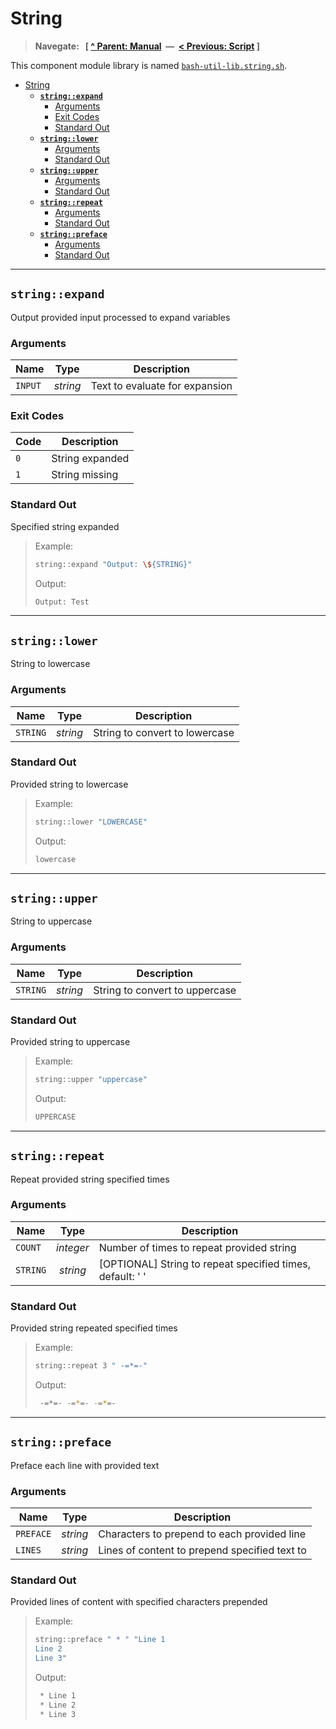 # String

> **Navegate: &nbsp; [ [^ Parent: Manual](../MANUAL.md) &nbsp;&mdash;&nbsp; [< Previous: Script](../script/README.md) ]**


This component module library is named [`bash-util-lib.string.sh`](../../src/bash-util-lib.string.sh).

- [String](#string)
  - [**`string::expand`**](#stringexpand)
    - [Arguments](#arguments)
    - [Exit Codes](#exit-codes)
    - [Standard Out](#standard-out)
  - [**`string::lower`**](#stringlower)
    - [Arguments](#arguments-1)
    - [Standard Out](#standard-out-1)
  - [**`string::upper`**](#stringupper)
    - [Arguments](#arguments-2)
    - [Standard Out](#standard-out-2)
  - [**`string::repeat`**](#stringrepeat)
    - [Arguments](#arguments-3)
    - [Standard Out](#standard-out-3)
  - [**`string::preface`**](#stringpreface)
    - [Arguments](#arguments-4)
    - [Standard Out](#standard-out-4)

---


## **`string::expand`**

Output provided input processed to expand variables

### Arguments

| Name    | Type     | Description                    |
| ------- | :------: | ------------------------------ |
| `INPUT` | _string_ | Text to evaluate for expansion |

### Exit Codes

| Code | Description     |
| ---- | --------------- |
| `0`  | String expanded |
| `1`  | String missing  |

### Standard Out

Specified string expanded

> Example:
>
> ```bash
> string::expand "Output: \${STRING}"
> ```
>
> Output:
>
> ```bash
> Output: Test
> ```

---


## **`string::lower`**

String to lowercase

### Arguments

| Name     | Type     | Description                    |
| -------- | :------: | ------------------------------ |
| `STRING` | _string_ | String to convert to lowercase |

### Standard Out

Provided string to lowercase

> Example:
>
> ```bash
> string::lower "LOWERCASE"
> ```
>
> Output:
>
> ```bash
> lowercase
> ```

---


## **`string::upper`**

String to uppercase

### Arguments

| Name     | Type     | Description                    |
| -------- | :------: | ------------------------------ |
| `STRING` | _string_ | String to convert to uppercase |

### Standard Out

Provided string to uppercase

> Example:
>
> ```bash
> string::upper "uppercase"
> ```
>
> Output:
>
> ```bash
> UPPERCASE
> ```

---


## **`string::repeat`**

Repeat provided string specified times

### Arguments

| Name     | Type      | Description                                               |
| -------- | :-------: | --------------------------------------------------------- |
| `COUNT`  | _integer_ | Number of times to repeat provided string                 |
| `STRING` | _string_  | [OPTIONAL] String to repeat specified times, default: ' ' |

### Standard Out

Provided string repeated specified times

> Example:
>
> ```bash
> string::repeat 3 " -=*=-"
> ```
>
> Output:
>
> ```bash
>  -=*=- -=*=- -=*=-
> ```

---


## **`string::preface`**

Preface each line with provided text

### Arguments

| Name      | Type     | Description                                   |
| --------- | :------: | --------------------------------------------- |
| `PREFACE` | _string_ | Characters to prepend to each provided line   |
| `LINES`   | _string_ | Lines of content to prepend specified text to |

### Standard Out

Provided lines of content with specified characters prepended

> Example:
>
> ```bash
> string::preface " * " "Line 1
> Line 2
> Line 3"
> ```
>
> Output:
>
> ```bash
>  * Line 1
>  * Line 2
>  * Line 3
> ```
